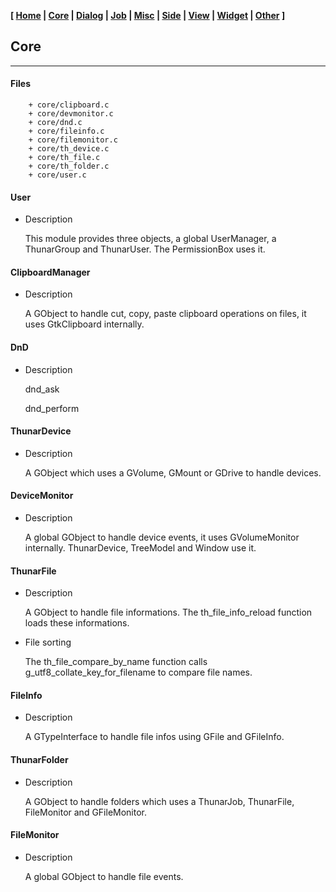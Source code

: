 **[ [Home](00-Home.html) | [Core](01-Core.html) | [Dialog](02-Dialog.html) | [Job](03-Job.html) | [Misc](05-Misc.html) | [Side](06-Side.html) | [View](07-View.html) | [Widget](08-Widget.html) | [Other](99-Other.html) ]**

## Core

---

#### Files

```
    + core/clipboard.c
    + core/devmonitor.c
    + core/dnd.c
    + core/fileinfo.c
    + core/filemonitor.c
    + core/th_device.c
    + core/th_file.c
    + core/th_folder.c
    + core/user.c
```


#### User

* Description

    This module provides three objects, a global UserManager,
    a ThunarGroup and ThunarUser. The PermissionBox uses it.


#### ClipboardManager

* Description

    A GObject to handle cut, copy, paste clipboard operations on files,
    it uses GtkClipboard internally.


#### DnD

* Description

    dnd_ask
    
    dnd_perform


#### ThunarDevice

* Description

    A GObject which uses a GVolume, GMount or GDrive to handle devices.


#### DeviceMonitor

* Description

    A global GObject to handle device events, it uses GVolumeMonitor
    internally. ThunarDevice, TreeModel and Window use it.


#### ThunarFile

* Description

    A GObject to handle file informations. The th_file_info_reload function
    loads these informations.

* File sorting

    The th_file_compare_by_name function calls g_utf8_collate_key_for_filename
    to compare file names.


#### FileInfo

* Description

    A GTypeInterface to handle file infos using GFile and GFileInfo.


#### ThunarFolder

* Description

    A GObject to handle folders which uses a ThunarJob, ThunarFile,
    FileMonitor and GFileMonitor.


#### FileMonitor

* Description

    A global GObject to handle file events.



